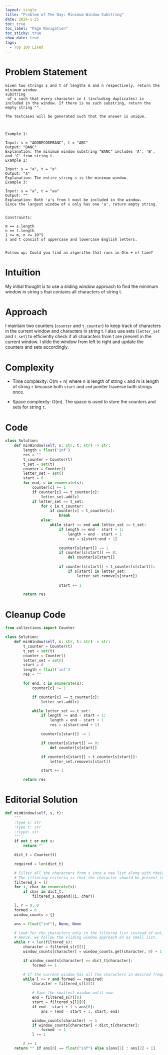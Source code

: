 ```yaml
---
layout: single
title: "Problem of The Day: Minimum Window Substring"
date: 2024-1-25
toc: true
toc_label: "Page Navigation"
toc_sticky: true
show_date: true
tags:
  - Top 100 Liked
---
```

# Problem Statement
```
Given two strings s and t of lengths m and n respectively, return the minimum window 
substring
 of s such that every character in t (including duplicates) is included in the window. If there is no such substring, return the empty string "".

The testcases will be generated such that the answer is unique.

 

Example 1:

Input: s = "ADOBECODEBANC", t = "ABC"
Output: "BANC"
Explanation: The minimum window substring "BANC" includes 'A', 'B', and 'C' from string t.
Example 2:

Input: s = "a", t = "a"
Output: "a"
Explanation: The entire string s is the minimum window.
Example 3:

Input: s = "a", t = "aa"
Output: ""
Explanation: Both 'a's from t must be included in the window.
Since the largest window of s only has one 'a', return empty string.
 

Constraints:

m == s.length
n == t.length
1 <= m, n <= 10^5
s and t consist of uppercase and lowercase English letters.
 

Follow up: Could you find an algorithm that runs in O(m + n) time?
```

# Intuition
My initial thought is to use a sliding window approach to find the minimum window in string s that contains all characters of string t.

# Approach
I maintain two counters (`counter` and `t_counter`) to keep track of characters in the current window and characters in string t. I also use sets (`letter_set` and `t_set`) to efficiently check if all characters from t are present in the current window. I slide the window from left to right and update the counters and sets accordingly.

# Complexity
- Time complexity:
O(m + n) where n is length of string `s` and m is length of string `t` because both `start` and `end` pointer traverse both strings once.

- Space complexity:
O(m). The space is used to store the counters and sets for string `t`.

# Code
```python
class Solution:
    def minWindow(self, s: str, t: str) -> str:
        length = float('inf')
        res = ""
        t_counter = Counter(t)
        t_set = set(t)
        counter = Counter()
        letter_set = set()
        start = 0
        for end, c in enumerate(s):
            counter[c] += 1
            if counter[c] == t_counter[c]:
                letter_set.add(c)
            if letter_set == t_set:
                for c in t_counter:
                    if counter[c] < t_counter[c]:
                        break
                else:
                    while start <= end and letter_set == t_set:
                        if length >= end - start + 1:
                            length = end - start + 1
                            res = s[start:end + 1]

                        counter[s[start]] -= 1
                        if counter[s[start]] == 0:
                            del counter[s[start]]
                        
                        if counter[s[start]] < t_counter[s[start]]:
                            if s[start] in letter_set:
                                letter_set.remove(s[start])
                        
                        start += 1

        return res
```

# Cleanup Code
```python
from collections import Counter

class Solution:
    def minWindow(self, s: str, t: str) -> str:
        t_counter = Counter(t)
        t_set = set(t)
        counter = Counter()
        letter_set = set()
        start = 0
        length = float('inf')
        res = ""

        for end, c in enumerate(s):
            counter[c] += 1

            if counter[c] == t_counter[c]:
                letter_set.add(c)

            while letter_set == t_set:
                if length >= end - start + 1:
                    length = end - start + 1
                    res = s[start:end + 1]

                counter[s[start]] -= 1

                if counter[s[start]] == 0:
                    del counter[s[start]]

                if counter[s[start]] < t_counter[s[start]]:
                    letter_set.remove(s[start])

                start += 1

        return res


```

# Editorial Solution
```python
def minWindow(self, s, t):
    """
    :type s: str
    :type t: str
    :rtype: str
    """
    if not t or not s:
        return ""

    dict_t = Counter(t)

    required = len(dict_t)

    # Filter all the characters from s into a new list along with their index.
    # The filtering criteria is that the character should be present in t.
    filtered_s = []
    for i, char in enumerate(s):
        if char in dict_t:
            filtered_s.append((i, char))

    l, r = 0, 0
    formed = 0
    window_counts = {}

    ans = float("inf"), None, None

    # Look for the characters only in the filtered list instead of entire s. This helps to reduce our search.
    # Hence, we follow the sliding window approach on as small list.
    while r < len(filtered_s):
        character = filtered_s[r][1]
        window_counts[character] = window_counts.get(character, 0) + 1

        if window_counts[character] == dict_t[character]:
            formed += 1

        # If the current window has all the characters in desired frequencies i.e. t is present in the window
        while l <= r and formed == required:
            character = filtered_s[l][1]

            # Save the smallest window until now.
            end = filtered_s[r][0]
            start = filtered_s[l][0]
            if end - start + 1 < ans[0]:
                ans = (end - start + 1, start, end)

            window_counts[character] -= 1
            if window_counts[character] < dict_t[character]:
                formed -= 1
            l += 1    

        r += 1    
    return "" if ans[0] == float("inf") else s[ans[1] : ans[2] + 1]
```